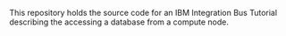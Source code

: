 This repository holds the source code for an IBM Integration Bus Tutorial describing the accessing a database from a compute node.
